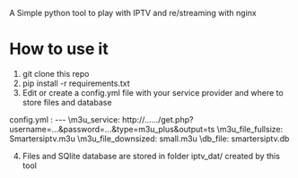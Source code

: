 A Simple python tool to play with IPTV and re/streaming with nginx

# How to use it

1. git clone this repo
2. pip install -r requirements.txt
3. Edit or create a config.yml file with your service provider and where to store files and database

  config.yml :
  \---
  \m3u_service: http://....../get.php?username=...&password=...&type=m3u_plus&output=ts
  \m3u_file_fullsize: Smartersiptv.m3u
  \m3u_file_downsized: small.m3u
  \db_file: smartersiptv.db


4. Files and SQlite database are stored in folder iptv_dat/ created by this tool
   
